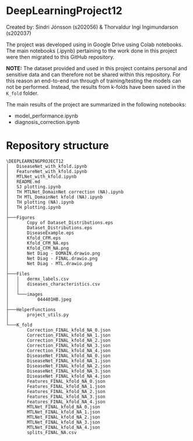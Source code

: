 # DeepLearningProject12
Created by: Sindri Jónsson (s202056) & Thorvaldur Ingi Ingimundarson (s202037)

The project was developed using in Google Drive using Colab notebooks. The main notebooks (.ipynb) pertaining to the work done in this project were then migrated to this GitHub repository.

__NOTE:__ The dataset provided and used in this project contains personal and sensitive data and can therefore not be shared within this repository. For this reason an end-to-end run through of training/testing the models can not be performed. Instead, the results from k-folds have been saved in the `K_fold` folder.

The main results of the project are summarized in the following notebooks:
* model_performance.ipynb
* diagnosis_correction.ipynb


# Repository structure

```
\DEEPLEARNINGPROJECT12
│   DiseaseNet_with_kfold.ipynb
│   FeatureNet_with_kfold.ipynb
│   MTLNet_with_kfold.ipynb
│   README.md
│   SJ plotting.ipynb
│   TH MTLNet_DomainNet correction (NA).ipynb
│   TH MTL_DomainNet kfold (NA).ipynb
│   TH plotting (NA).ipynb
│   TH plotting.ipynb
│
├───Figures
│       Copy of Dataset_Distributions.eps
│       Dataset_Distributions.eps
│       DiseaseExample.eps
│       Kfold_CFM.eps
│       Kfold_CFM_NA.eps
│       Kfold_CFM_NA.png
│       Net Diag - DOMAIN.drawio.png
│       Net Diag - FINAL.drawio.png
│       Net Diag - MTL.drawio.png
│
├───Files
│   │   dermx_labels.csv
│   │   diseases_characteristics.csv
│   │
│   └───images
│           044401HB.jpeg
│
├───HelperFunctions
│       project_utils.py
│
└───K_fold
        Correction_FINAL_kfold_NA_0.json
        Correction_FINAL_kfold_NA_1.json
        Correction_FINAL_kfold_NA_2.json
        Correction_FINAL_kfold_NA_3.json
        Correction_FINAL_kfold_NA_4.json
        DiseaseNet_FINAL_kfold_NA_0.json
        DiseaseNet_FINAL_kfold_NA_1.json
        DiseaseNet_FINAL_kfold_NA_2.json
        DiseaseNet_FINAL_kfold_NA_3.json
        DiseaseNet_FINAL_kfold_NA_4.json
        Features_FINAL_kfold_NA_0.json
        Features_FINAL_kfold_NA_1.json
        Features_FINAL_kfold_NA_2.json
        Features_FINAL_kfold_NA_3.json
        Features_FINAL_kfold_NA_4.json
        MTLNet_FINAL_kfold_NA_0.json
        MTLNet_FINAL_kfold_NA_1.json
        MTLNet_FINAL_kfold_NA_2.json
        MTLNet_FINAL_kfold_NA_3.json
        MTLNet_FINAL_kfold_NA_4.json
        splits_FINAL_NA.csv
```
